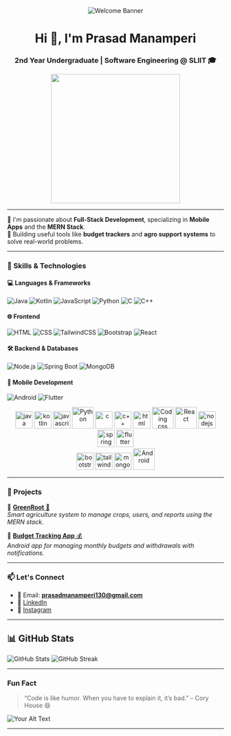<p align="center">
  <img src="https://img.shields.io/badge/Welcome-to%20My%20GitHub-blueviolet?style=for-the-badge&logo=github" alt="Welcome Banner" />
</p>

<h1 align="center">Hi 👋, I'm Prasad Manamperi</h1>
<h3 align="center">2nd Year Undergraduate | Software Engineering @ SLIIT 🎓</h3>

<p align="center">
  <img src="https://media.giphy.com/media/qgQUggAC3Pfv687qPC/giphy.gif" width="300" />
</p>

---

🌟 I'm passionate about **Full-Stack Development**, specializing in **Mobile Apps** and the **MERN Stack**.  
📱 Building useful tools like **budget trackers** and **agro support systems** to solve real-world problems.

---

### 🧠 Skills & Technologies

#### 💻 Languages & Frameworks
![Java](https://img.shields.io/badge/Java-ED8B00?style=flat&logo=java&logoColor=white)
![Kotlin](https://img.shields.io/badge/Kotlin-7F52FF?style=flat&logo=kotlin&logoColor=white)
![JavaScript](https://img.shields.io/badge/JavaScript-F7DF1E?style=flat&logo=javascript&logoColor=black)
![Python](https://img.shields.io/badge/Python-3776AB?style=flat&logo=python&logoColor=white)
![C](https://img.shields.io/badge/C-00599C?style=flat&logo=c&logoColor=white)
![C++](https://img.shields.io/badge/C++-00599C?style=flat&logo=c%2B%2B&logoColor=white)


#### 🌐 Frontend
![HTML](https://img.shields.io/badge/HTML5-E34F26?style=flat&logo=html5&logoColor=white)
![CSS](https://img.shields.io/badge/CSS3-1572B6?style=flat&logo=css3&logoColor=white)
![TailwindCSS](https://img.shields.io/badge/Tailwind_CSS-38B2AC?style=flat&logo=tailwind-css&logoColor=white)
![Bootstrap](https://img.shields.io/badge/Bootstrap-7952B3?style=flat&logo=bootstrap&logoColor=white)
![React](https://img.shields.io/badge/React-61DAFB?style=flat&logo=react&logoColor=black)

#### 🛠 Backend & Databases
![Node.js](https://img.shields.io/badge/Node.js-339933?style=flat&logo=nodedotjs&logoColor=white)
![Spring Boot](https://img.shields.io/badge/Spring_Boot-6DB33F?style=flat&logo=spring-boot&logoColor=white)
![MongoDB](https://img.shields.io/badge/MongoDB-4EA94B?style=flat&logo=mongodb&logoColor=white)

#### 📱 Mobile Development
![Android](https://img.shields.io/badge/Android-3DDC84?style=flat&logo=android&logoColor=white)
![Flutter](https://img.shields.io/badge/Flutter-02569B?style=flat&logo=flutter&logoColor=white)

<p align="center">
  <img src="https://cdn.jsdelivr.net/gh/devicons/devicon/icons/java/java-original.svg" height="40" alt="java" />
  <img src="https://cdn.jsdelivr.net/gh/devicons/devicon/icons/kotlin/kotlin-original.svg" height="40" alt="kotlin" />
  <img src="https://cdn.jsdelivr.net/gh/devicons/devicon/icons/javascript/javascript-original.svg" height="40" alt="javascript" />
  <img src="https://media.giphy.com/media/LMt9638dO8dftAjtco/giphy.gif" height="50" alt="Python" />
  <img src="https://cdn.jsdelivr.net/gh/devicons/devicon/icons/c/c-original.svg" height="40" alt="c" />
  <img src="https://cdn.jsdelivr.net/gh/devicons/devicon/icons/cplusplus/cplusplus-original.svg" height="40" alt="c++" />
  <img src="https://cdn.jsdelivr.net/gh/devicons/devicon/icons/html5/html5-original.svg" height="40" alt="html" />
  <img src="https://media.giphy.com/media/fsEaZldNC8A1PJ3mwp/giphy.gif" height="50" alt="Coding css" />
  
  <img src="https://media.giphy.com/media/XAxylRMCdpbEWUAvr8/giphy.gif" height="50" alt="React" />
  <img src="https://cdn.jsdelivr.net/gh/devicons/devicon/icons/nodejs/nodejs-original.svg" height="40" alt="nodejs" />
  <img src="https://cdn.jsdelivr.net/gh/devicons/devicon/icons/spring/spring-original.svg" height="40" alt="spring boot" />
  <img src="https://cdn.jsdelivr.net/gh/devicons/devicon/icons/flutter/flutter-original.svg" height="40" alt="flutter" />
  <br />
  <img src="https://cdn.jsdelivr.net/gh/devicons/devicon/icons/bootstrap/bootstrap-original.svg" height="40" alt="bootstrap" />
  <img src="https://www.vectorlogo.zone/logos/tailwindcss/tailwindcss-icon.svg" height="40" alt="tailwind css" />
  <img src="https://cdn.jsdelivr.net/gh/devicons/devicon/icons/mongodb/mongodb-original.svg" height="40" alt="mongodb" />
  <img src="https://media.giphy.com/media/kdFc8fubgS31b8DsVu/giphy.gif" height="50" alt="Android" />
</p>

---

### 🚀 Projects

🔸 [**GreenRoot** 🌱](#)  
_Smart agriculture system to manage crops, users, and reports using the MERN stack._

🔸 [**Budget Tracking App** 💰](#)  
_Android app for managing monthly budgets and withdrawals with notifications._

---

### 📫 Let's Connect

- 📧 Email: **prasadmanamperi130@gmail.com**
- 💼 [LinkedIn](https://www.linkedin.com/in/prasad-manamperi-5599b9362?trk=contact-info)
- 📸 [Instagram](https://www.instagram.com/pr.aasaa_/)

---

## 📊 GitHub Stats
<p align="left">
  <img src="https://github-readme-stats.vercel.app/api?username=prasad-xma&show_icons=true&theme=radical" alt="GitHub Stats"/>
  <img src="https://github-readme-streak-stats.herokuapp.com?user=prasad-xma&theme=radical&date_format=M%20j%5B%2C%20Y%5D" alt="GitHub Streak"/>
</p>

---

### Fun Fact
> “Code is like humor. When you have to explain it, it’s bad.” – Cory House 😄

![Your Alt Text](https://user-images.githubusercontent.com/74038190/225813708-98b745f2-7d22-48cf-9150-083f1b00d6c9.gif)

---
